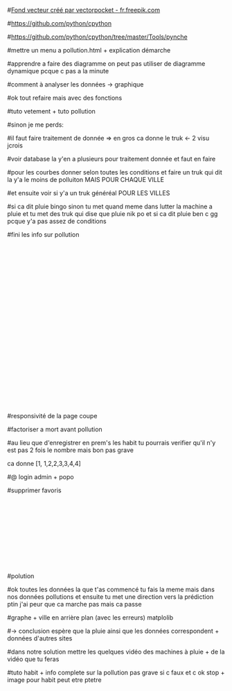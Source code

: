 
#<a href="https://fr.freepik.com/photos-vecteurs-libre/fond">Fond vecteur créé par vectorpocket - fr.freepik.com</a>

#https://github.com/python/cpython

#https://github.com/python/cpython/tree/master/Tools/pynche

#mettre un menu a pollution.html + explication démarche

#apprendre a faire des diagramme on peut pas utiliser de diagramme dynamique pcque c pas a la minute

#comment à analyser les données -> graphique

#ok tout refaire mais avec des fonctions

#tuto vetement + tuto pollution

#sinon je me perds:

#il faut faire traitement de donnée => en gros ca donne le truk <- 2 visu jcrois

#voir database la y'en a plusieurs pour traitement donnée et faut en faire

#pour les courbes donner selon toutes les conditions et faire un truk qui dit la y'a le moins de polluiton MAIS POUR CHAQUE VILLE

#et ensuite voir si y'a un truk généréal POUR LES VILLES

#si ca dit pluie bingo sinon tu met quand meme dans lutter la machine a pluie et tu met des truk qui dise que pluie nik po et si ca dit pluie ben c gg pcque y'a pas assez de conditions

#fini les info sur pollution













<br><br><br><br><br><br><br><br><br><br><br><br><br><br><br><br><br><br><br><br><br>
<br>


#responsivité de la page coupe

#factoriser a mort avant pollution



#au lieu que d'enregistrer en prem's les habit tu pourrais verifier qu'il n'y est pas 2 fois le nombre mais bon pas grave

ca donne [1, 1,2,2,3,3,4,4] 

#@ login admin + popo

#supprimer favoris























<br><br><br><br><br><br><br><br><br>


#polution

#ok toutes les données la que t'as commencé tu fais la meme mais dans nos données pollutions et ensuite tu met une direction vers la prédiction ptin j'ai peur que ca marche pas mais ca passe

#graphe + ville en arrière plan (avec les erreurs) matplolib

 #-> conclusion espère que la pluie ainsi que les données correspondent + données d'autres sites
  
#dans notre solution mettre les quelques vidéo des machines à pluie + de la vidéo que tu feras

#tuto habit + info complete sur la pollution pas grave si c faux et c ok stop + image pour habit peut etre ptetre


<br><br><br><br><br><br><br><br><br><br><br><br><br><br>








